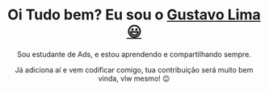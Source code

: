 <div>
  
  <h1 align="center">
    Oi Tudo bem? Eu sou o 
 <a href="https://github.com/gustavoalima/">Gustavo Lima 😃️ </a>
  </h1>
  
  <p align="center">
    Sou estudante de Ads, e estou aprendendo e compartilhando sempre.
  </p>
  
  <p align="center">
    Já adiciona aí e vem codificar comigo, tua contribuição será muito bem vinda, vlw mesmo! 😉️
  </p>
  

